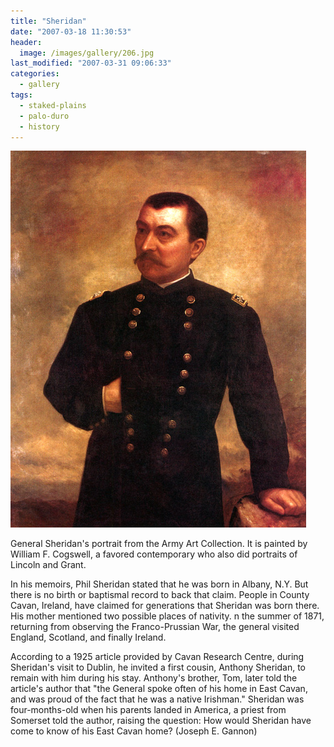 ```yaml
---
title: "Sheridan"
date: "2007-03-18 11:30:53"
header:
  image: /images/gallery/206.jpg
last_modified: "2007-03-31 09:06:33"
categories:
  - gallery
tags:
  - staked-plains
  - palo-duro
  - history  
---
```

![206](/images/gallery/206.jpg)

General Sheridan's portrait from the Army Art Collection. It is painted by William F. Cogswell, a favored contemporary who also did portraits of Lincoln and Grant.

In his memoirs, Phil Sheridan stated that he was born in Albany, N.Y. But there is no birth or baptismal record to back that claim. People in County Cavan, Ireland, have claimed for generations that Sheridan was born there. His mother mentioned two possible places of nativity. n the summer of 1871, returning from observing the Franco-Prussian War, the general visited England, Scotland, and finally Ireland.

According to a 1925 article provided by Cavan Research Centre, during Sheridan's visit to Dublin, he invited a first cousin, Anthony Sheridan, to remain with him during his stay. Anthony's brother, Tom, later told the article's author that "the General spoke often of his home in East Cavan, and was proud of the fact that he was a native Irishman." Sheridan was four-months-old when his parents landed in America, a priest from Somerset told the author, raising the question: How would Sheridan have come to know of his East Cavan home?
(Joseph E. Gannon)
